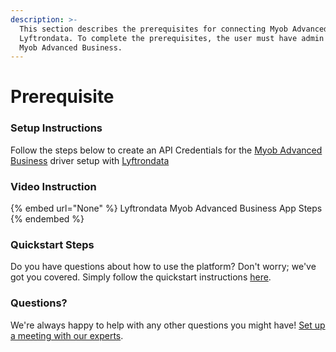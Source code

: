 ```yaml
---
description: >-
  This section describes the prerequisites for connecting Myob Advanced Business to
  Lyftrondata. To complete the prerequisites, the user must have admin access to
  Myob Advanced Business.
---
```


# Prerequisite

<mark style="color:blue;"></mark>

### Setup Instructions

Follow the steps below to create an API Credentials for the [Myob Advanced Business](None) driver setup with [Lyftrondata](https://www.lyftrondata.com)

### Video Instruction

{% embed url="None" %}
Lyftrondata Myob Advanced Business App Steps
{% endembed %}

### Quickstart Steps

Do you have questions about how to use the platform? Don't worry; we've got you covered. Simply follow the quickstart instructions [here](README.md).

### Questions? <a href="#questions" id="questions"></a>

We're always happy to help with any other questions you might have! [Set up a meeting with our experts](https://www.lyftrondata.com/book-a-meeting/).

